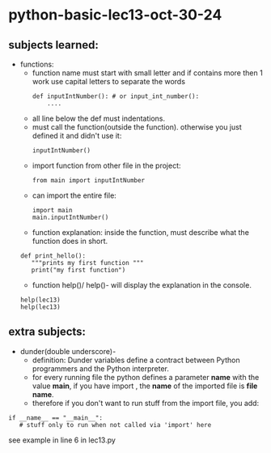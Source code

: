 # python-basic-lec13-oct-30-24

## subjects learned:

* functions:
    * function name must start with small letter and if contains more then 1 work use capital letters to separate the
      words
      ```
      def inputIntNumber(): # or input_int_number():
          ....    
      ``` 
    * all line below the def must indentations.
    * must call the function(outside the function). otherwise you just defined it and didn't use it:
       ```
      inputIntNumber()
       ```
    * import function from other file in the project:
        ```
      from main import inputIntNumber
       ```
    * can import the entire file:
         ```
      import main
      main.inputIntNumber()
       ```
    * function explanation: inside the function, must describe what the function does in short.
     ```
    def print_hello():
        """prints my first function """
        print("my first function")
    ```
    * function help(<file name>)/ help(<function>)- will display the explanation in the console.
    ```
    help(lec13)
    help(lec13)
  ```
        

## extra subjects:
* dunder(double underscore)- 
  * definition: Dunder variables define a contract between Python programmers and the Python interpreter.
  * for every running file the python defines a parameter __name__ with the value __main__, if you have import , the __name__ of the imported file is __file name__. 
  * therefore if you don't want to run stuff from the import file, you add:
    
```
if __name__ == "__main__":
   # stuff only to run when not called via 'import' here
```
see example in line 6 in lec13.py
  